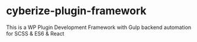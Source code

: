 # cyberize-plugin-framework
This is a WP Plugin Development Framework with Gulp backend automation for SCSS &amp; ES6 &amp; React
